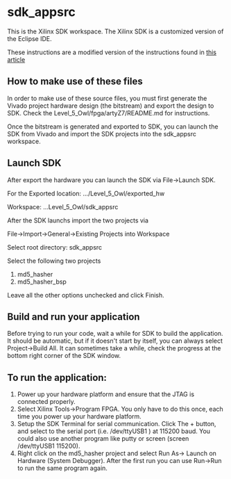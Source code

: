 # sdk_appsrc

This is the Xilinx SDK workspace.  The Xilinx SDK
is a customized version of the Eclipse IDE.

These instructions are a modified version of the
instructions found in [this article](http://www.fpgadeveloper.com/2014/02/how-to-download-build-github-fpga-projects.html)

## How to make use of these files

In order to make use of these source files, you must first generate
the Vivado project hardware design (the bitstream) and export the design
to SDK. Check the Level_5_Owl/fpga/artyZ7/README.md for instructions.

Once the bitstream is generated and exported to SDK, you can
launch the SDK from Vivado and import the SDK projects
into the sdk_appsrc workspace.

## Launch SDK

After export the hardware you can launch the SDK via
File->Launch SDK.

For the Exported location: .../Level_5_Owl/exported_hw

Workspace: ...Level_5_Owl/sdk_appsrc

After the SDK launchs import the two projects via

File->Import->General->Existing Projects into Workspace

Select root directory: sdk_appsrc

Select the following two projects
1. md5_hasher
2. md5_hasher_bsp

Leave all the other options unchecked and click Finish.


## Build and run your application

Before trying to run your code, wait a while for SDK to build the
application. It should be automatic, but if it doesn't start by
itself, you can always select Project->Build All. It can sometimes
take a while, check the progress at the bottom right corner of the
SDK window.

## To run the application:

1. Power up your hardware platform and ensure that the JTAG is
connected properly.
2. Select Xilinx Tools->Program FPGA. You only have to do this
once, each time you power up your hardware platform.
3. Setup the SDK Terminal for serial communication.  Click
The + button, and select to the serial port (i.e. /dev/ttyUSB1 )
at 115200 baud.  You could also use another program like putty
or screen (screen /dev/ttyUSB1 115200).
4. Right click on the md5_hasher project and select 
Run As-> Launch on Hardware (System Debugger).
After the first run you can use Run->Run to run the
same program again.


